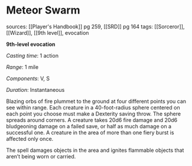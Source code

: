 # Meteor Swarm
sources: [[Player's Handbook]] pg 259, [[SRD]] pg 164
tags: [[Sorceror]], [[Wizard]], [[9th level]], evocation

**9th-level evocation**

*Casting time*: 1 action

*Range*: 1 mile

*Components*: V, S

*Duration*: Instantaneous

Blazing orbs of fire plummet to the ground at four different points you can see within range. Each creature in a 40-foot-radius sphere centered on each point you choose must make a Dexterity saving throw. The sphere spreads around corners. A creature takes 20d6 fire damage and 20d6 bludgeoning damage on a failed save, or half as much damage on a successful one. A creature in the area of more than one fiery burst is affected only once.

The spell damages objects in the area and ignites flammable objects that aren’t being worn or carried.
